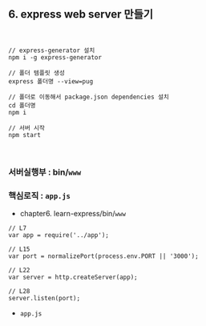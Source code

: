 ## **6. express web server 만들기**

<br>

```
// express-generator 설치
npm i -g express-generator

// 폴더 템플릿 생성
express 폴더명 --view=pug

// 폴더로 이동해서 package.json dependencies 설치
cd 폴더명
npm i

// 서버 시작
npm start
```

<br>

### **서버실행부** : bin/`www`
### **핵심로직** : `app.js`

* chapter6. learn-express/bin/`www`
```
// L7
var app = require('../app');

// L15
var port = normalizePort(process.env.PORT || '3000');

// L22
var server = http.createServer(app);

// L28
server.listen(port);
```


* `app.js`
```

```